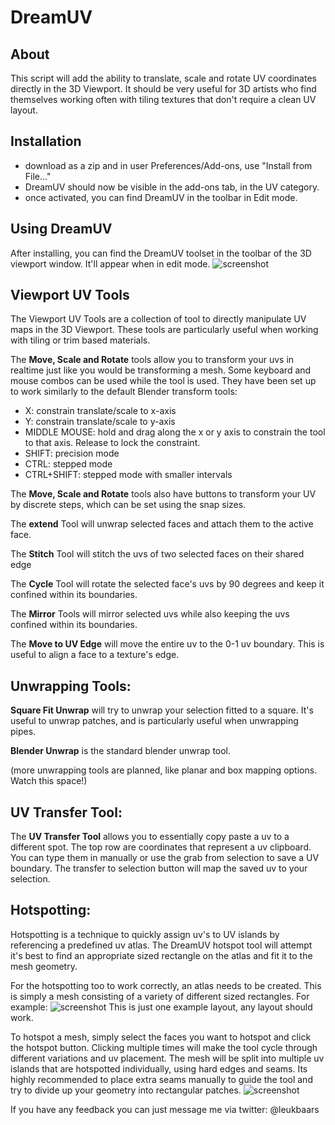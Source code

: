 # DreamUV

## About
This script will add the ability to translate, scale and rotate UV coordinates directly in the 3D Viewport. It should be very useful for 3D artists who find themselves working often with tiling textures that don't require a clean UV layout.

## Installation

* download as a zip and in user Preferences/Add-ons, use "Install from File..."
* DreamUV should now be visible in the add-ons tab, in the UV category.
* once activated, you can find DreamUV in the toolbar in Edit mode.

## Using DreamUV

After installing, you can find the DreamUV toolset in the toolbar of the 3D viewport window. It'll appear when in edit mode.
![screenshot](http://www.brameulaers.net/blender/addons/github_images/dreamuv_tools.jpg)

## Viewport UV Tools

The Viewport UV Tools are a collection of tool to directly manipulate UV maps in the 3D Viewport. These tools are particularly useful when working with tiling or trim based materials.

The **Move, Scale and Rotate** tools allow you to transform your uvs in realtime just like you would be transforming a mesh. 
Some keyboard and mouse combos can be used while the tool is used. They have been set up to work similarly to the default Blender transform tools:

* X: constrain translate/scale to x-axis
* Y: constrain translate/scale to y-axis
* MIDDLE MOUSE: hold and drag along the x or y axis to constrain the tool to that axis. Release to lock the constraint. 
* SHIFT: precision mode
* CTRL: stepped mode
* CTRL+SHIFT: stepped mode with smaller intervals

The **Move, Scale and Rotate** tools also have buttons to transform your UV by discrete steps, which can be set using the snap sizes.

The **extend** Tool will unwrap selected faces and attach them to the active face.

The **Stitch** Tool will stitch the uvs of two selected faces on their shared edge

The **Cycle** Tool will rotate the selected face's uvs by 90 degrees and keep it confined within its boundaries.

The **Mirror** Tools will mirror selected uvs while also keeping the uvs confined within its boundaries.

The **Move to UV Edge** will move the entire uv to the 0-1 uv boundary. This is useful to align a face to a texture's edge.

## Unwrapping Tools:

**Square Fit Unwrap** will try to unwrap your selection fitted to a square. It's useful to unwrap patches, and is particularly useful when unwrapping pipes. 

**Blender Unwrap** is the standard blender unwrap tool. 

(more unwrapping tools are planned, like planar and box mapping options. Watch this space!)

## UV Transfer Tool:

The **UV Transfer Tool** allows you to essentially copy paste a uv to a different spot. The top row are coordinates that represent a uv clipboard. You can type them in manually or use the grab from selection to save a UV boundary. The transfer to selection button will map the saved uv to your selection.

## Hotspotting:

Hotspotting is a technique to quickly assign uv's to UV islands by referencing a predefined uv atlas. The DreamUV hotspot tool will attempt it's best to find an appropriate sized rectangle on the atlas and fit it to the mesh geometry.

For the hotspotting too to work correctly, an atlas needs to be created. This is simply a mesh consisting of a variety of different sized rectangles. For example:
![screenshot](http://www.brameulaers.net/blender/addons/github_images/dreamuv_atlas.jpg)
This is just one example layout, any layout should work.

To hotspot a mesh, simply select the faces you want to hotspot and click the hotspot button. Clicking multiple times will make the tool cycle through different variations and uv placement. The mesh will be split into multiple uv islands that are hotspotted individually, using hard edges and seams. Its highly recommended to place extra seams manually to guide the tool and try to divide up your geometry into rectangular patches.
![screenshot](http://www.brameulaers.net/blender/addons/github_images/dreamuv_hotspot.jpg)

If you have any feedback you can just message me via twitter: @leukbaars
